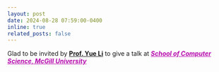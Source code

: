 ```yaml
---
layout: post
date: 2024-08-28 07:59:00-0400
inline: true
related_posts: false
---
```


Glad to be invited by **<a href='https://www.cs.mcgill.ca/~yueli/'>Prof. Yue Li</a>** to give a talk at ***<span style="color:#b509ac"><u>School of Computer Science, McGill University</u></span>***  

